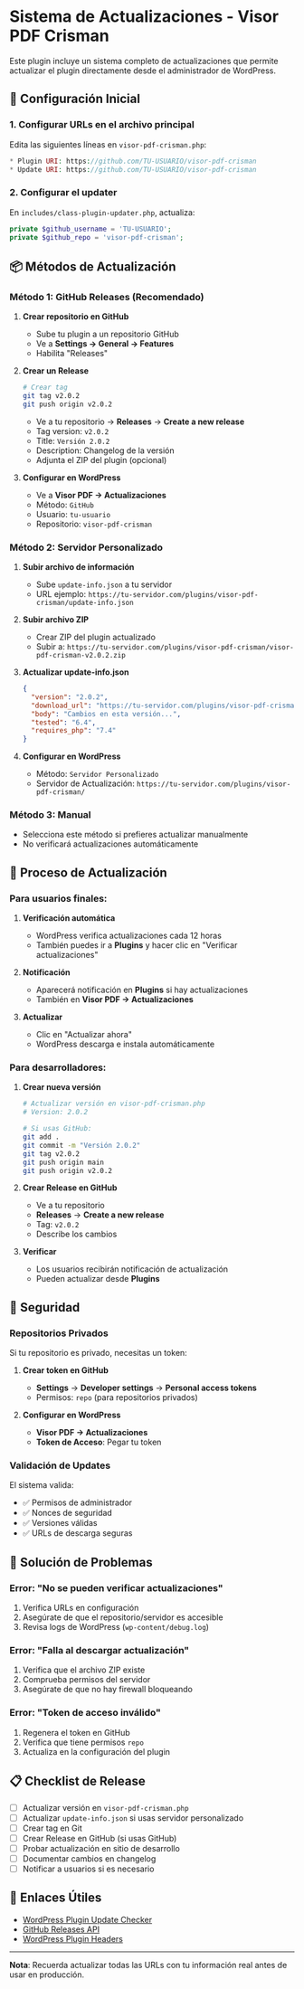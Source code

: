 # Sistema de Actualizaciones - Visor PDF Crisman

Este plugin incluye un sistema completo de actualizaciones que permite actualizar el plugin directamente desde el administrador de WordPress.

## 🔧 Configuración Inicial

### 1. Configurar URLs en el archivo principal

Edita las siguientes líneas en `visor-pdf-crisman.php`:

```php
* Plugin URI: https://github.com/TU-USUARIO/visor-pdf-crisman
* Update URI: https://github.com/TU-USUARIO/visor-pdf-crisman
```

### 2. Configurar el updater

En `includes/class-plugin-updater.php`, actualiza:

```php
private $github_username = 'TU-USUARIO';
private $github_repo = 'visor-pdf-crisman';
```

## 📦 Métodos de Actualización

### Método 1: GitHub Releases (Recomendado)

1. **Crear repositorio en GitHub**
   - Sube tu plugin a un repositorio GitHub
   - Ve a **Settings → General → Features**
   - Habilita "Releases"

2. **Crear un Release**
   ```bash
   # Crear tag
   git tag v2.0.2
   git push origin v2.0.2
   ```
   
   - Ve a tu repositorio → **Releases** → **Create a new release**
   - Tag version: `v2.0.2`
   - Title: `Versión 2.0.2`
   - Description: Changelog de la versión
   - Adjunta el ZIP del plugin (opcional)

3. **Configurar en WordPress**
   - Ve a **Visor PDF → Actualizaciones**
   - Método: `GitHub`
   - Usuario: `tu-usuario`
   - Repositorio: `visor-pdf-crisman`

### Método 2: Servidor Personalizado

1. **Subir archivo de información**
   - Sube `update-info.json` a tu servidor
   - URL ejemplo: `https://tu-servidor.com/plugins/visor-pdf-crisman/update-info.json`

2. **Subir archivo ZIP**
   - Crear ZIP del plugin actualizado
   - Subir a: `https://tu-servidor.com/plugins/visor-pdf-crisman/visor-pdf-crisman-v2.0.2.zip`

3. **Actualizar update-info.json**
   ```json
   {
     "version": "2.0.2",
     "download_url": "https://tu-servidor.com/plugins/visor-pdf-crisman/visor-pdf-crisman-v2.0.2.zip",
     "body": "Cambios en esta versión...",
     "tested": "6.4",
     "requires_php": "7.4"
   }
   ```

4. **Configurar en WordPress**
   - Método: `Servidor Personalizado`
   - Servidor de Actualización: `https://tu-servidor.com/plugins/visor-pdf-crisman/`

### Método 3: Manual

- Selecciona este método si prefieres actualizar manualmente
- No verificará actualizaciones automáticamente

## 🚀 Proceso de Actualización

### Para usuarios finales:

1. **Verificación automática**
   - WordPress verifica actualizaciones cada 12 horas
   - También puedes ir a **Plugins** y hacer clic en "Verificar actualizaciones"

2. **Notificación**
   - Aparecerá notificación en **Plugins** si hay actualizaciones
   - También en **Visor PDF → Actualizaciones**

3. **Actualizar**
   - Clic en "Actualizar ahora"
   - WordPress descarga e instala automáticamente

### Para desarrolladores:

1. **Crear nueva versión**
   ```bash
   # Actualizar versión en visor-pdf-crisman.php
   # Version: 2.0.2
   
   # Si usas GitHub:
   git add .
   git commit -m "Versión 2.0.2"
   git tag v2.0.2
   git push origin main
   git push origin v2.0.2
   ```

2. **Crear Release en GitHub**
   - Ve a tu repositorio
   - **Releases** → **Create a new release**
   - Tag: `v2.0.2`
   - Describe los cambios

3. **Verificar**
   - Los usuarios recibirán notificación de actualización
   - Pueden actualizar desde **Plugins**

## 🔐 Seguridad

### Repositorios Privados

Si tu repositorio es privado, necesitas un token:

1. **Crear token en GitHub**
   - **Settings** → **Developer settings** → **Personal access tokens**
   - Permisos: `repo` (para repositorios privados)

2. **Configurar en WordPress**
   - **Visor PDF → Actualizaciones**
   - **Token de Acceso**: Pegar tu token

### Validación de Updates

El sistema valida:
- ✅ Permisos de administrador
- ✅ Nonces de seguridad
- ✅ Versiones válidas
- ✅ URLs de descarga seguras

## 🐛 Solución de Problemas

### Error: "No se pueden verificar actualizaciones"

1. Verifica URLs en configuración
2. Asegúrate de que el repositorio/servidor es accesible
3. Revisa logs de WordPress (`wp-content/debug.log`)

### Error: "Falla al descargar actualización"

1. Verifica que el archivo ZIP existe
2. Comprueba permisos del servidor
3. Asegúrate de que no hay firewall bloqueando

### Error: "Token de acceso inválido"

1. Regenera el token en GitHub
2. Verifica que tiene permisos `repo`
3. Actualiza en la configuración del plugin

## 📋 Checklist de Release

- [ ] Actualizar versión en `visor-pdf-crisman.php`
- [ ] Actualizar `update-info.json` si usas servidor personalizado
- [ ] Crear tag en Git
- [ ] Crear Release en GitHub (si usas GitHub)
- [ ] Probar actualización en sitio de desarrollo
- [ ] Documentar cambios en changelog
- [ ] Notificar a usuarios si es necesario

## 🔗 Enlaces Útiles

- [WordPress Plugin Update Checker](https://github.com/YahnisElsts/plugin-update-checker)
- [GitHub Releases API](https://docs.github.com/en/rest/releases/releases)
- [WordPress Plugin Headers](https://developer.wordpress.org/plugins/plugin-basics/header-requirements/)

---

**Nota**: Recuerda actualizar todas las URLs con tu información real antes de usar en producción.